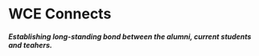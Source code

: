 # WCE Connects
#### *Establishing long-standing bond between the alumni, current students and teahers.*
